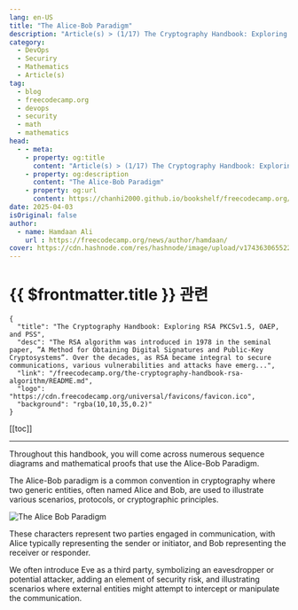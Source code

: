 ```yaml
---
lang: en-US
title: "The Alice-Bob Paradigm"
description: "Article(s) > (1/17) The Cryptography Handbook: Exploring RSA PKCSv1.5, OAEP, and PSS" 
category:
  - DevOps
  - Securiry
  - Mathematics
  - Article(s)
tag:
  - blog
  - freecodecamp.org
  - devops
  - security
  - math
  - mathematics
head:
  - - meta:
    - property: og:title
      content: "Article(s) > (1/17) The Cryptography Handbook: Exploring RSA PKCSv1.5, OAEP, and PSS"
    - property: og:description
      content: "The Alice-Bob Paradigm"
    - property: og:url
      content: https://chanhi2000.github.io/bookshelf/freecodecamp.org/the-cryptography-handbook-rsa-algorithm/the-alice-bob-paradigm.html
date: 2025-04-03
isOriginal: false
author:
  - name: Hamdaan Ali
    url : https://freecodecamp.org/news/author/hamdaan/
cover: https://cdn.hashnode.com/res/hashnode/image/upload/v1743630655223/f7e0c094-2103-42cd-97bd-be79d14fff67.png
---
```


# {{ $frontmatter.title }} 관련

```component VPCard
{
  "title": "The Cryptography Handbook: Exploring RSA PKCSv1.5, OAEP, and PSS",
  "desc": "The RSA algorithm was introduced in 1978 in the seminal paper, ”A Method for Obtaining Digital Signatures and Public-Key Cryptosystems”. Over the decades, as RSA became integral to secure communications, various vulnerabilities and attacks have emerg...",
  "link": "/freecodecamp.org/the-cryptography-handbook-rsa-algorithm/README.md",
  "logo": "https://cdn.freecodecamp.org/universal/favicons/favicon.ico",
  "background": "rgba(10,10,35,0.2)"
}
```

[[toc]]

---

<SiteInfo
  name="The Cryptography Handbook: Exploring RSA PKCSv1.5, OAEP, and PSS"
  desc="The RSA algorithm was introduced in 1978 in the seminal paper, ”A Method for Obtaining Digital Signatures and Public-Key Cryptosystems”. Over the decades, as RSA became integral to secure communications, various vulnerabilities and attacks have emerg..."
  url="https://freecodecamp.org/news/the-cryptography-handbook-rsa-algorithm#heading-the-alice-bob-paradigm"
  logo="https://cdn.freecodecamp.org/universal/favicons/favicon.ico"
  preview="https://cdn.hashnode.com/res/hashnode/image/upload/v1743630655223/f7e0c094-2103-42cd-97bd-be79d14fff67.png"/>

Throughout this handbook, you will come across numerous sequence diagrams and mathematical proofs that use the Alice-Bob Paradigm.

The Alice-Bob paradigm is a common convention in cryptography where two generic entities, often named Alice and Bob, are used to illustrate various scenarios, protocols, or cryptographic principles.

![The Alice Bob Paradigm](https://cdn.hashnode.com/res/hashnode/image/upload/v1742677993632/c9312974-4cb9-4496-8b23-b6d0d61c0a45.png)
<!-- TODO: mermaid -->

These characters represent two parties engaged in communication, with Alice typically representing the sender or initiator, and Bob representing the receiver or responder.

We often introduce Eve as a third party, symbolizing an eavesdropper or potential attacker, adding an element of security risk, and illustrating scenarios where external entities might attempt to intercept or manipulate the communication.
